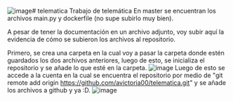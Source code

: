 ![image](https://github.com/user-attachments/assets/38d98a07-ec4b-4090-84e9-69dfb2e48fa0)# telematica
Trabajo de telemática
En master se encuentran los archivos main.py y dockerfile (no supe subirlo muy bien).

A pesar de tener la documentación en un archivo adjunto, voy subir aquí la evidencia de cómo se subieron los archivos al repositorio.

Primero, se crea una carpeta en la cual voy a pasar la carpeta donde estén guardados los dos archivos anteriores, luego de esto, se inicializa el repositorio y se añade lo que esté en la carpeta.
![image](https://github.com/user-attachments/assets/2ee6e804-1596-4127-a271-a5911b47d990)
Luego de esto se accede a la cuenta en la cual se encuentra el repositorio por medio de "git remote add origin https://github.com/avictoria00/telematica.git" y se añade los archivos a github y ya :D.
![image](https://github.com/user-attachments/assets/ab579f65-784c-4b89-afc7-fa467e01ebb9)

